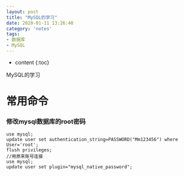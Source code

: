 ```yaml
---
layout: post
title: "MySQL的学习"
date: 2020-01-11 13:26:40
category: 'notes'
tags:
- 数据库
- MySQL
---
```

* content
{:toc}

MySQL的学习











# 常用命令
### 修改mysql数据库的root密码
```
use mysql;
update user set authentication_string=PASSWORD("Mm123456") where User='root';
flush privileges;
//用原来账号连接
use mysql;
update user set plugin="mysql_native_password";
```